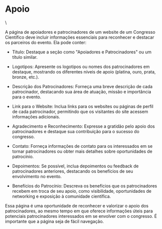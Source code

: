 # Apoio
\

A página de apoiadores e patrocinadores de um website de um Congresso Científico deve incluir informações essenciais para reconhecer e destacar os parceiros do evento. Ela pode conter:

- Título: Destaque a seção como "Apoiadores e Patrocinadores" ou um título similar.
 
- Logotipos: Apresente os logotipos ou nomes dos patrocinadores em destaque, mostrando os diferentes níveis de apoio (platina, ouro, prata, bronze, etc.).
 
- Descrição dos Patrocinadores: Forneça uma breve descrição de cada patrocinador, destacando sua área de atuação, missão e importância para o evento.
 
- Link para o Website: Inclua links para os websites ou páginas de perfil de cada patrocinador, permitindo que os visitantes do site acessem informações adicionais.
 
- Agradecimento e Reconhecimento: Expresse a gratidão pelo apoio dos patrocinadores e destaque sua contribuição para o sucesso do congresso.
 
- Contato: Forneça informações de contato para os interessados em se tornar patrocinadores ou obter mais detalhes sobre oportunidades de patrocínio.
 
- Depoimentos: Se possível, inclua depoimentos ou feedback de patrocinadores anteriores, destacando os benefícios de seu envolvimento no evento.
 
- Benefícios do Patrocínio: Descreva os benefícios que os patrocinadores recebem em troca de seu apoio, como visibilidade, oportunidades de networking e exposição à comunidade científica.
 
Essa página é uma oportunidade de reconhecer e valorizar o apoio dos patrocinadores, ao mesmo tempo em que oferece informações úteis para potenciais patrocinadores interessados em se envolver com o congresso. É importante que a página seja de fácil navegação.

